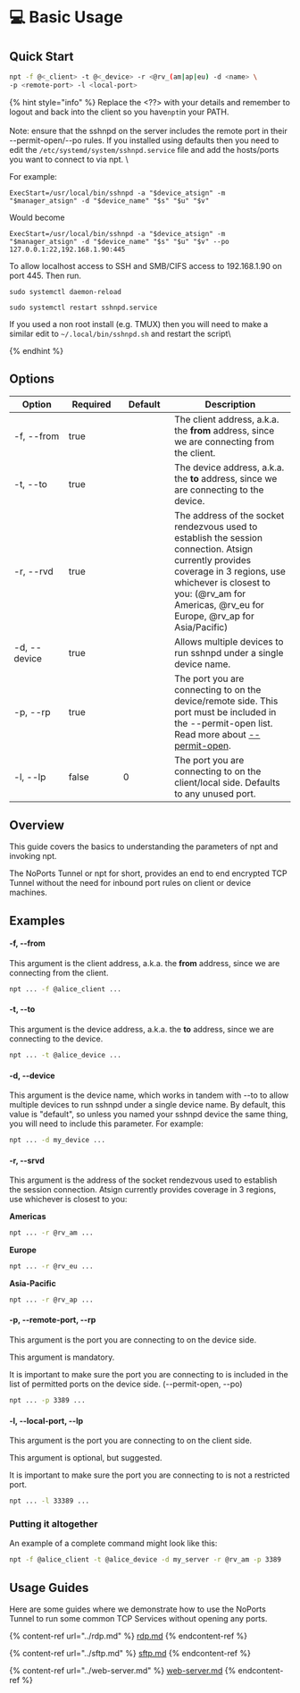 # 💻 Basic Usage

## Quick Start

```bash
npt -f @<_client> -t @<_device> -r <@rv_(am|ap|eu) -d <name> \
-p <remote-port> -l <local-port>
```

{% hint style="info" %}
Replace the \<??> with your details and remember to logout and back into the client so you have`npt`in your PATH.\
\
Note: ensure that the sshnpd on the server includes the remote port in their --permit-open/--po rules. If you installed using defaults then you need to edit the `/etc/systemd/system/sshnpd.service` file and add the hosts/ports you want to connect to via npt.  \


For example:

`ExecStart=/usr/local/bin/sshnpd -a "$device_atsign" -m "$manager_atsign" -d "$device_name" "$s" "$u" "$v"`



Would become&#x20;

`ExecStart=/usr/local/bin/sshnpd -a "$device_atsign" -m "$manager_atsign" -d "$device_name" "$s" "$u" "$v" --po 127.0.0.1:22,192.168.1.90:445`



To allow localhost access to SSH and SMB/CIFS access to 192.168.1.90 on port 445. Then run.

`sudo systemctl daemon-reload`

`sudo systemctl restart sshnpd.service`



If you used a non root install (e.g. TMUX) then you will need to make a similar edit to `~/.local/bin/sshnpd.sh` and restart the script\

{% endhint %}



## Options

<table><thead><tr><th width="142">Option</th><th width="105" data-type="checkbox">Required</th><th width="113">Default</th><th width="382">Description</th></tr></thead><tbody><tr><td>-f, --from</td><td>true</td><td></td><td>The client address, a.k.a. the <strong>from</strong> address, since we are connecting from the client. </td></tr><tr><td>-t, --to </td><td>true</td><td></td><td>The device address, a.k.a. the <strong>to</strong> address, since we are connecting to the device. </td></tr><tr><td>-r, --rvd</td><td>true</td><td></td><td>The address of the socket rendezvous used to establish the session connection. Atsign currently provides coverage in 3 regions, use whichever is closest to you: (@rv_am for Americas, @rv_eu for Europe, @rv_ap for Asia/Pacific)</td></tr><tr><td>-d, --device</td><td>true</td><td></td><td>Allows multiple devices to run sshnpd under a single device name. </td></tr><tr><td>-p,  --rp</td><td>true</td><td></td><td>The port you are connecting to on the device/remote side. This port must be included in the --permit-open list. Read more about         <a href="./#p-remote-port-rp">--permit-open</a>.</td></tr><tr><td>-l, --lp</td><td>false</td><td>0</td><td>The port you are connecting to on the client/local side. Defaults to any unused port.</td></tr></tbody></table>

## Overview

This guide covers the basics to understanding the parameters of npt and invoking npt.

The NoPorts Tunnel or npt for short, provides an end to end encrypted TCP Tunnel without the need for inbound port rules on client or device machines. &#x20;

## Examples

#### -f, --from

This argument is the client address, a.k.a. the **from** address, since we are connecting from the client.&#x20;

```bash
npt ... -f @alice_client ...
```

#### -t, --to

This argument is the device address, a.k.a. the **to** address, since we are connecting to the device.&#x20;

```bash
npt ... -t @alice_device ...
```

#### -d, --device

This argument is the device name, which works in tandem with --to to allow multiple devices to run sshnpd under a single device name. By default, this value is "default", so unless you named your sshnpd device the same thing, you will need to include this parameter. For example:

```bash
npt ... -d my_device ...
```

#### -r, --srvd

This argument is the address of the socket rendezvous used to establish the session connection. Atsign currently provides coverage in 3 regions, use whichever is closest to you:

**Americas**

```bash
npt ... -r @rv_am ...
```

**Europe**

```bash
npt ... -r @rv_eu ...
```

**Asia-Pacific**

```bash
npt ... -r @rv_ap ...
```

#### -p, --remote-port, --rp

This argument is the port you are connecting to on the device side.&#x20;

This argument is mandatory.

It is important to make sure the port you are connecting to is included in the list of permitted ports on the device side. (--permit-open, --po)&#x20;

```bash
npt ... -p 3389 ...
```

#### -l, --local-port, --lp&#x20;

This argument is the port you are connecting to on the client side.

This argument is optional, but suggested.

&#x20;It is important to make sure the port you are connecting to is not a restricted port.&#x20;

```bash
npt ... -l 33389 ...
```

### Putting it altogether

An example of a complete command might look like this:

```bash
npt -f @alice_client -t @alice_device -d my_server -r @rv_am -p 3389
```

## Usage Guides

Here are some guides where we demonstrate how to use the NoPorts Tunnel to run some common TCP Services without opening any ports.

{% content-ref url="../rdp.md" %}
[rdp.md](../rdp.md)
{% endcontent-ref %}

{% content-ref url="../sftp.md" %}
[sftp.md](../sftp.md)
{% endcontent-ref %}

{% content-ref url="../web-server.md" %}
[web-server.md](../web-server.md)
{% endcontent-ref %}
